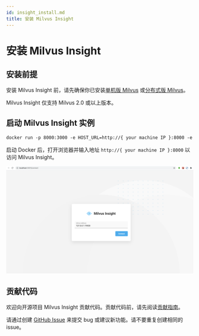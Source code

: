 ```yaml
---
id: insight_install.md
title: 安装 Milvus Insight
---
```


# 安装 Milvus Insight

## 安装前提
安装 Milvus Insight 前，请先确保你已安装[单机版 Milvus](https://milvus.io/docs/install_standalone-docker.md) 或[分布式版 Milvus](https://milvus.io/docs/install_cluster-docker.md)。

<div class="alert note">
Milvus Insight 仅支持 Milvus 2.0 或以上版本。
</div>

## 启动 Milvus Insight 实例

```Apache
docker run -p 8000:3000 -e HOST_URL=http://{ your machine IP }:8000 -e MILVUS_URL={your machine IP}:19530 milvusdb/milvus-insight:latest
```

启动 Docker 后，打开浏览器并输入地址 `http://{ your machine IP }:8000` 以访问 Milvus Insight。

![Insight_install](../../../../assets/insight_install.png)

## 贡献代码

欢迎向开源项目 Milvus Insight 贡献代码。贡献代码前，请先阅读[贡献指南](https://github.com/milvus-io/milvus-insight#-building-and-running-milvus-insight-andor-contributing-code)。

请通过创建 [GitHub Issue](https://github.com/milvus-io/milvus-insight/issues/new/choose) 来提交 bug 或建议新功能。请不要重复创建相同的 issue。